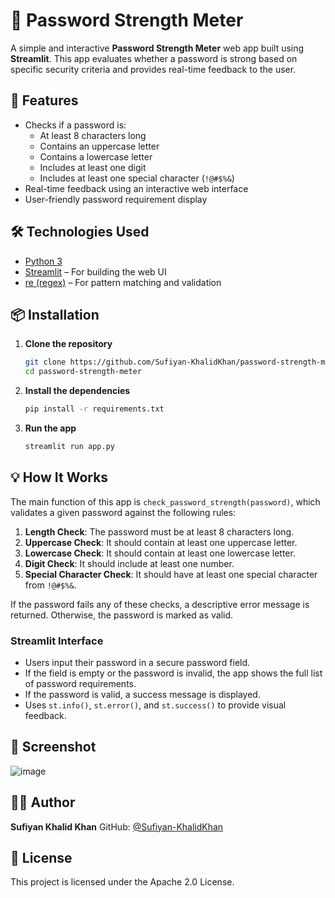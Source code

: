 # 🔐 Password Strength Meter

A simple and interactive **Password Strength Meter** web app built using **Streamlit**. This app evaluates whether a password is strong based on specific security criteria and provides real-time feedback to the user.

## 🚀 Features

* Checks if a password is:
  - At least 8 characters long
  - Contains an uppercase letter
  - Contains a lowercase letter
  - Includes at least one digit
  - Includes at least one special character (`!@#$%&`)
* Real-time feedback using an interactive web interface
* User-friendly password requirement display

## 🛠️ Technologies Used

- [Python 3](https://www.python.org/)
- [Streamlit](https://streamlit.io/) – For building the web UI
- [re (regex)](https://docs.python.org/3/library/re.html) – For pattern matching and validation

## 📦 Installation

1. **Clone the repository**
   ```bash
   git clone https://github.com/Sufiyan-KhalidKhan/password-strength-meter.git
   cd password-strength-meter
    ```
2. **Install the dependencies**
   ```bash
   pip install -r requirements.txt
   ```
3. **Run the app**
   ```bash
   streamlit run app.py
   ```

## 💡 How It Works

The main function of this app is `check_password_strength(password)`, which validates a given password against the following rules:

1. **Length Check**: The password must be at least 8 characters long.
2. **Uppercase Check**: It should contain at least one uppercase letter.
3. **Lowercase Check**: It should contain at least one lowercase letter.
4. **Digit Check**: It should include at least one number.
5. **Special Character Check**: It should have at least one special character from `!@#$%&`.

If the password fails any of these checks, a descriptive error message is returned. Otherwise, the password is marked as valid.

### Streamlit Interface

* Users input their password in a secure password field.
* If the field is empty or the password is invalid, the app shows the full list of password requirements.
* If the password is valid, a success message is displayed.
* Uses `st.info()`, `st.error()`, and `st.success()` to provide visual feedback.

## 📸 Screenshot
![image](https://github.com/user-attachments/assets/0a1290c9-3973-43a0-adf8-f0c8f9ed652b)

## 🧑‍💻 Author

**Sufiyan Khalid Khan**
GitHub: [@Sufiyan-KhalidKhan](https://github.com/Sufiyan-KhalidKhan)

## 📄 License

This project is licensed under the Apache 2.0 License.
